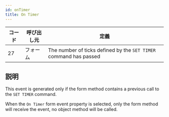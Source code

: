 ```yaml
---
id: onTimer
title: On Timer
---
```


| コード | 呼び出し元 | 定義                                                                |
| --- | ----- | ----------------------------------------------------------------- |
| 27  | フォーム  | The number of ticks defined by the `SET TIMER` command has passed |

## 説明

This event is generated only if the form method contains a previous call to the `SET TIMER` command.

When the `On Timer` form event property is selected, only the form method will receive the event, no object method will be called.
